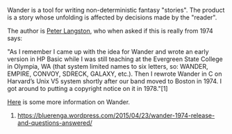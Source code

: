 Wander is a tool for writing non-deterministic fantasy "stories". The product is a story whose unfolding is affected by decisions made by the "reader".

The author is [Peter Langston](https://en.wikipedia.org/wiki/Peter_Langston), who when asked if this is really from 1974 says:

"As I remember I came up with the idea for Wander and wrote an early version in HP Basic while I was still teaching at the Evergreen State College in Olympia, WA (that system limited names to six letters, so: WANDER, EMPIRE, CONVOY, SDRECK, GALAXY, etc.). Then I rewrote Wander in C on Harvard’s Unix V5 system shortly after our band moved to Boston in 1974. I got around to putting a copyright notice on it in 1978."[1]

[Here](https://ahopeful.wordpress.com/2015/04/22/wander-1974-a-lost-mainframe-game-is-found/) is some more information on Wander.

1. https://bluerenga.wordpress.com/2015/04/23/wander-1974-release-and-questions-answered/

